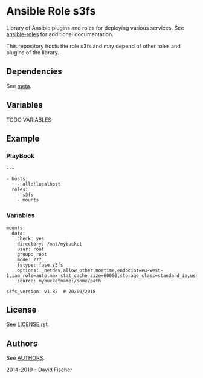 # Ansible Role s3fs

Library of Ansible plugins and roles for deploying various services.
See [ansible-roles](https://github.com/davidfischer-ch/ansible-roles) for additional documentation.

This repository hosts the role s3fs and may depend of other roles and plugins of the library.

## Dependencies

See [meta](meta/main.yml).

## Variables

TODO VARIABLES

## Example

### PlayBook

```
---

- hosts:
    - all:!localhost
  roles:
    - s3fs
    - mounts
```

### Variables

```
mounts:
  data:
    check: yes
    directory: /mnt/mybucket
    user: root
    group: root
    mode: 777
    fstype: fuse.s3fs
    options: _netdev,allow_other,noatime,endpoint=eu-west-1,iam_role=auto,max_stat_cache_size=60000,storage_class=standard_ia,use_sse
    source: mybucketname:/some/path

s3fs_version: v1.82  # 20/09/2018
```

## License

See [LICENSE.rst](LICENSE.rst).

## Authors

See [AUTHORS](AUTHORS).

2014-2019 - David Fischer
